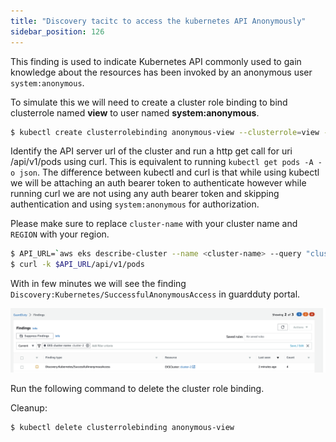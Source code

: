```yaml
---
title: "Discovery tacitc to access the kubernetes API Anonymously"
sidebar_position: 126
---
```


This finding is used to indicate Kubernetes API commonly used to gain knowledge about the resources has been invoked by an anonymous user `system:anonymous`.

To simulate this we will need to create a cluster role binding to bind clusterrole named **view** to user named **system:anonymous**.

```bash
$ kubectl create clusterrolebinding anonymous-view --clusterrole=view --user=system:anonymous
```

Identify the API server url of the cluster and run a http get call for uri /api/v1/pods using curl. This is equivalent to running `kubectl get pods -A -o json`. The difference between kubectl and curl is that while using kubectl we will be attaching an auth bearer token to authenticate however while running curl we are not using any auth bearer token and skipping authentication and using `system:anonymous` for authorization.

Please make sure to replace `cluster-name` with your cluster name and `REGION` with your region.

```bash
$ API_URL=`aws eks describe-cluster --name <cluster-name> --query "cluster.endpoint" --region <REGION> --output text`
$ curl -k $API_URL/api/v1/pods
```

With in few minutes we will see the finding `Discovery:Kubernetes/SuccessfulAnonymousAccess` in guardduty portal.

![](finding-1.png)

Run the following command to delete the cluster role binding.

Cleanup:

```bash
$ kubectl delete clusterrolebinding anonymous-view
```
